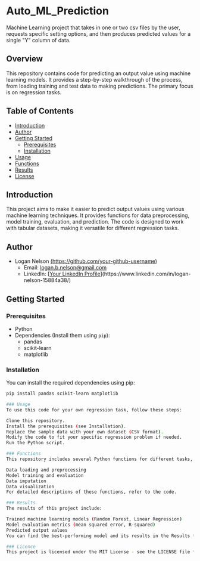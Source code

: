 # Auto_ML_Prediction
Machine Learning project that takes in one or two csv files by the user, requests specific setting options, and then produces predicted values for a single "Y" column of data.

## Overview
This repository contains code for predicting an output value using machine learning models. It provides a step-by-step walkthrough of the process, from loading training and test data to making predictions. The primary focus is on regression tasks.

## Table of Contents
- [Introduction](#introduction)
- [Author](#author)
- [Getting Started](#getting-started)
  - [Prerequisites](#prerequisites)
  - [Installation](#installation)
- [Usage](#usage)
- [Functions](#functions)
- [Results](#results)
- [License](#license)

## Introduction
This project aims to make it easier to predict output values using various machine learning techniques. It provides functions for data preprocessing, model training, evaluation, and prediction. The code is designed to work with tabular datasets, making it versatile for different regression tasks.

## Author
- Logan Nelson [(https://github.com/your-github-username)](https://github.com/loganbnelson)
  - Email: logan.b.nelson@gmail.com
  - LinkedIn: [[Your LinkedIn Profile]([https://www.linkedin.com/in/your-linkedin-profile/](https://www.linkedin.com/in/logan-nelson-15884a38/))](https://www.linkedin.com/in/logan-nelson-15884a38/)

## Getting Started
### Prerequisites
- Python
- Dependencies (Install them using `pip`):
  - pandas
  - scikit-learn
  - matplotlib

### Installation
You can install the required dependencies using pip:
```bash
pip install pandas scikit-learn matplotlib

### Usage
To use this code for your own regression task, follow these steps:

Clone this repository.
Install the prerequisites (see Installation).
Replace the sample data with your own dataset (CSV format).
Modify the code to fit your specific regression problem if needed.
Run the Python script.

### Functions
This repository includes several Python functions for different tasks, including:

Data loading and preprocessing
Model training and evaluation
Data imputation
Data visualization
For detailed descriptions of these functions, refer to the code.

### Results
The results of this project include:

Trained machine learning models (Random Forest, Linear Regression)
Model evaluation metrics (mean squared error, R-squared)
Predicted output values
You can find the best-performing model and its results in the Results folder.

### Licence
This project is licensed under the MIT License - see the LICENSE file for details.
